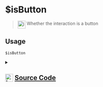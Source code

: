 # $isButton
> <img align="top" src="https://upload.wikimedia.org/wikipedia/commons/thumb/e/e4/Infobox_info_icon.svg/160px-Infobox_info_icon.svg.png?20150409153300" alt="image" width="25" height="auto"> Whether the interaction is a button
## Usage
```
$isButton
```
<details>
<summary>
    
## <img align="top" src="https://cdn4.iconfinder.com/data/icons/iconsimple-logotypes/512/github-512.png" alt="image" width="25" height="auto">  [Source Code](https://github.com/tryforge/ForgeScript-V2/blob/main/src/native/isButton.ts)
    
</summary>
    
```ts
import { NativeFunction, Return } from "../structures"

export default new NativeFunction({
    name: "$isButton",
    description: "Whether the interaction is a button",
    unwrap: false,
    execute(ctx) {
        return Return.success(Boolean(ctx.interaction?.isButton()))
    },
})
```
    
</details>